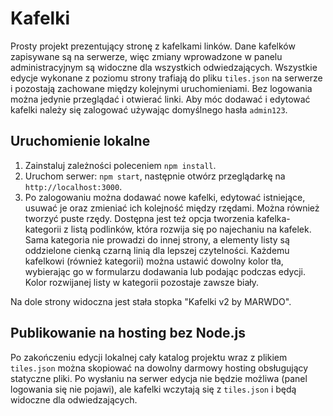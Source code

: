# Kafelki

Prosty projekt prezentujący stronę z kafelkami linków. Dane kafelków
zapisywane są na serwerze, więc zmiany wprowadzone w panelu administracyjnym
są widoczne dla wszystkich odwiedzających. Wszystkie edycje wykonane z poziomu
strony trafiają do pliku `tiles.json` na serwerze i pozostają zachowane między
kolejnymi uruchomieniami. Bez logowania można jedynie
przeglądać i otwierać linki. Aby móc dodawać i edytować kafelki należy się
zalogować używając domyślnego hasła `admin123`.

## Uruchomienie lokalne

1. Zainstaluj zależności poleceniem `npm install`.
2. Uruchom serwer: `npm start`, następnie otwórz przeglądarkę na `http://localhost:3000`.
3. Po zalogowaniu można dodawać nowe kafelki, edytować istniejące, usuwać je
   oraz zmieniać ich kolejność między rzędami. Można również tworzyć puste rzędy.
   Dostępna jest też opcja tworzenia kafelka-kategorii z listą podlinków,
   która rozwija się po najechaniu na kafelek. Sama kategoria nie prowadzi do
   innej strony, a elementy listy są oddzielone cienką czarną linią dla lepszej
   czytelności. Każdemu kafelkowi (również kategorii) można ustawić dowolny
   kolor tła, wybierając go w formularzu dodawania lub podając podczas edycji.
   Kolor rozwijanej listy w kategorii pozostaje zawsze biały.

Na dole strony widoczna jest stała stopka "Kafelki v2 by MARWDO".

## Publikowanie na hosting bez Node.js

Po zakończeniu edycji lokalnej cały katalog projektu wraz z plikiem `tiles.json`
można skopiować na dowolny darmowy hosting obsługujący statyczne pliki. Po
wysłaniu na serwer edycja nie będzie możliwa (panel logowania się nie pojawi),
ale kafelki wczytają się z `tiles.json` i będą widoczne dla odwiedzających.
